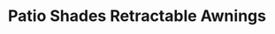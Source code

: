 ---
title: "Patio Shades Retractable Awnings"
url: /mclean/patio-shades-retractable-awnings/
shop: Jalousien
---